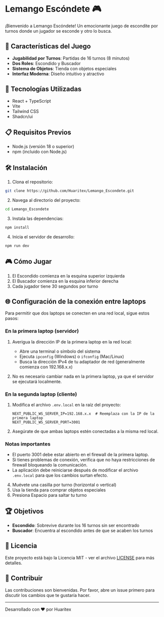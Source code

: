 # Lemango Escóndete 🎮

¡Bienvenido a Lemango Escóndete! Un emocionante juego de escondite por turnos donde un jugador se esconde y otro lo busca.

## 🎯 Características del Juego

- **Jugabilidad por Turnos**: Partidas de 16 turnos (8 minutos)
- **Dos Roles**: Escondido y Buscador
- **Sistema de Objetos**: Tienda con objetos especiales
- **Interfaz Moderna**: Diseño intuitivo y atractivo

## 🚀 Tecnologías Utilizadas

- React + TypeScript
- Vite
- Tailwind CSS
- Shadcn/ui

## 📋 Requisitos Previos

- Node.js (versión 18 o superior)
- npm (incluido con Node.js)

## 🛠️ Instalación

1. Clona el repositorio:
```bash
git clone https://github.com/Huaritex/Lemango_Escondete.git
```

2. Navega al directorio del proyecto:
```bash
cd Lemango_Escondete
```

3. Instala las dependencias:
```bash
npm install
```

4. Inicia el servidor de desarrollo:
```bash
npm run dev
```

## 🎮 Cómo Jugar

1. El Escondido comienza en la esquina superior izquierda
2. El Buscador comienza en la esquina inferior derecha
3. Cada jugador tiene 30 segundos por turno

## 🌐 Configuración de la conexión entre laptops

Para permitir que dos laptops se conecten en una red local, sigue estos pasos:

### En la primera laptop (servidor)

1. Averigua la dirección IP de la primera laptop en la red local:
   - Abre una terminal o símbolo del sistema
   - Ejecuta `ipconfig` (Windows) o `ifconfig` (Mac/Linux)
   - Busca la dirección IPv4 de tu adaptador de red (generalmente comienza con 192.168.x.x)

2. No es necesario cambiar nada en la primera laptop, ya que el servidor se ejecutará localmente.

### En la segunda laptop (cliente)

1. Modifica el archivo `.env.local` en la raíz del proyecto:
   ```
   NEXT_PUBLIC_WS_SERVER_IP=192.168.x.x  # Reemplaza con la IP de la primera laptop
   NEXT_PUBLIC_WS_SERVER_PORT=3001
   ```

2. Asegúrate de que ambas laptops estén conectadas a la misma red local.

### Notas importantes

- El puerto 3001 debe estar abierto en el firewall de la primera laptop.
- Si tienes problemas de conexión, verifica que no haya restricciones de firewall bloqueando la comunicación.
- La aplicación debe reiniciarse después de modificar el archivo `.env.local` para que los cambios surtan efecto.
4. Muévete una casilla por turno (horizontal o vertical)
5. Usa la tienda para comprar objetos especiales
6. Presiona Espacio para saltar tu turno

## 🏆 Objetivos

- **Escondido**: Sobrevive durante los 16 turnos sin ser encontrado
- **Buscador**: Encuentra al escondido antes de que se acaben los turnos

## 📝 Licencia

Este proyecto está bajo la Licencia MIT - ver el archivo [LICENSE](LICENSE) para más detalles.

## 👥 Contribuir

Las contribuciones son bienvenidas. Por favor, abre un issue primero para discutir los cambios que te gustaría hacer.

---

Desarrollado con ❤️ por Huaritex
